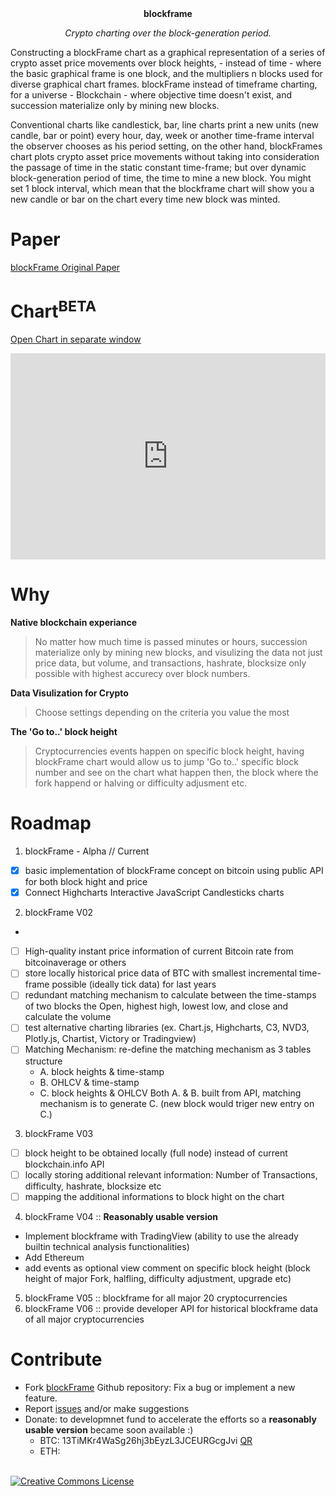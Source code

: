 <center><strong>blockframe</strong>
 <p><i>Crypto charting over the block-generation period.</i></p></center>

 Constructing a blockFrame chart as a graphical representation of a series of crypto asset price movements over block heights, - instead of time - where the basic graphical frame is one block, and the multipliers n blocks used for diverse graphical chart frames. blockFrame instead of timeframe charting, for a universe - Blockchain - where objective time doesn't exist, and succession materialize only by mining new blocks. 

 Conventional charts like candlestick, bar, line charts print a new units (new candle, bar or point) every hour, day, week or another time-frame interval the observer chooses as his period setting, on the other hand, blockFrames chart plots crypto asset price movements without taking into consideration the passage of time in the static constant time-frame; but over dynamic block-generation period of time, the time to mine a new block. You might set 1 block interval, which mean that the blockframe chart will show you a new candle or bar on the chart every time new block was minted.

# Paper
[blockFrame Original Paper](https://ssrn.com/abstract=3064115 )

# Chart<sup>BETA</sup>
[Open Chart in separate window](http://data.blockframe.xyz/?blocks=504)

<iframe src="http://data.blockframe.xyz/?blocks=504" style="height:330px;width:100%;border:none;" scrolling="no"></iframe>



# Why
 **Native blockchain experiance**
> No matter how much time is passed minutes or hours, succession materialize only by mining new blocks, and visulizing the data not just price data, but volume, and transactions, hashrate, blocksize only possible with highest accurecy over block numbers.

 **Data Visulization for Crypto**
> Choose settings depending on the criteria you value the most

 **The 'Go to..' block height**
> Cryptocurrencies events happen on specific block height, having blockFrame chart would allow us to jump 'Go to..' specific  block number and see on the chart what happen then, the block where the fork happend or halving or difficulty adjusment etc.


# Roadmap
1. blockFrame - Alpha // Current 
 - [x]  basic implementation of blockFrame concept on bitcoin using public API for both block hight and price
 - [x]  Connect Highcharts Interactive JavaScript Candlesticks charts 

2. blockFrame V02
 - 
 - [ ]  High-quality instant price information of current Bitcoin rate from bitcoinaverage or others
 - [ ]  store locally historical price data of BTC with smallest incremental time-frame possible (ideally tick data) for last years
 - [ ]  redundant matching mechanism to calculate between the time-stamps of two blocks the Open, highest high, lowest low, and close and calculate the volume
 - [ ]  test alternative charting libraries (ex. Chart.js, Highcharts, C3, NVD3, Plotly.js, Chartist, Victory or Tradingview)
 - [ ]  Matching Mechanism: re-define the matching mechanism as 3 tables structure
    - A. block heights & time-stamp
    - B. OHLCV & time-stamp
    - C. block heights & OHLCV 
    Both A. & B. built from API, matching mechanism is to generate C. (new block would triger new entry on C.)

3. blockFrame V03
 - [ ]  block height to be obtained locally (full node) instead of current blockchain.info API
 - [ ]  locally storing additional relevant information: Number of Transactions, difficulty, hashrate, blocksize etc
 - [ ]  mapping the additional informations to block hight on the chart

4. blockFrame V04 :: **Reasonably usable version**
 * Implement blockframe with TradingView (ability to use the already builtin technical analysis functionalities)
 * Add Ethereum 
 * add events as optional view comment on specific block height (block height of major Fork, halfling, difficulty adjustment, upgrade etc)
5. blockFrame V05 :: blockframe for all major 20 cryptocurrencies
6. blockFrame V06 :: provide developer API for historical blockframe data of all major cryptocurrencies

# Contribute
 * Fork [blockFrame](https://github.com/drhus/blockframe) Github repository: Fix a bug or implement a new feature.
 * Report [issues](https://github.com/drhus/blockframe/issues) and/or make suggestions
 * Donate: to developmnet fund to accelerate the efforts so a **reasonably usable version** became soon available :) 
   * BTC: 13TiMKr4WaSg26hj3bEyzL3JCEURGcgJvi [QR](https://chart.googleapis.com/chart?cht=qr&chs=500x500&choe=UTF-8&chld=H&chl=13TiMKr4WaSg26hj3bEyzL3JCEURGcgJvi)
   * ETH: 
  
  
<br>
<a rel="license" href="http://creativecommons.org/licenses/by-nc/4.0/"><img alt="Creative Commons License" style="border-width:0" src="https://i.creativecommons.org/l/by-nc/4.0/88x31.png" /></a>

